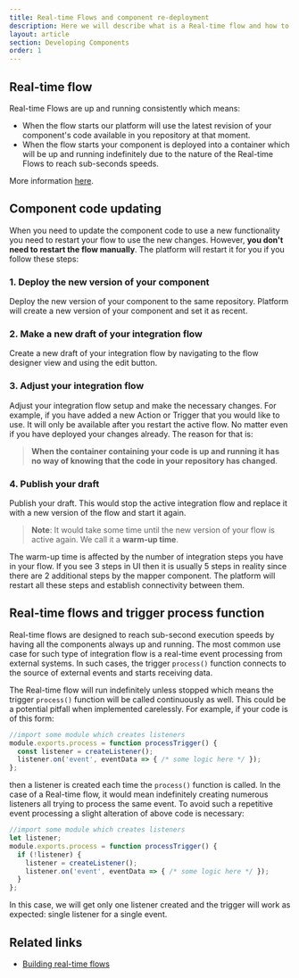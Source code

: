 ```yaml
---
title: Real-time Flows and component re-deployment
description: Here we will describe what is a Real-time flow and how to update component code.s
layout: article
section: Developing Components
order: 1
---
```


## Real-time flow

Real-time Flows are up and running consistently which means:

*   When the flow starts our platform will use the latest revision of your component's code available in you repository at that moment.
*   When the flow starts your component is deployed into a container which will be up and running indefinitely due to the nature of the Real-time Flows to reach sub-seconds speeds.

More information [here](/guides/realtime-flows).


## Component code updating

When you need to update the component code to use a new functionality you need to
restart your flow to use the new changes. However, **you don't need to restart the flow manually**.
The platform will restart it for you if you follow these steps:

### 1. Deploy the new version of your component

Deploy the new version of your component to the same repository. Platform will
create a new version of your component and set it as recent.

### 2. Make a new draft of your integration flow

Create a new draft of your integration flow by navigating to the flow designer view
and using the edit button.

### 3. Adjust your integration flow

Adjust your integration flow setup and make the necessary changes. For example,
if you have added a new Action or Trigger that you would like to use. It will only
be available after you restart the active flow. No matter even if you have deployed
your changes already. The reason for that is:

>**When the container containing your code is up and running it has no way of knowing that the code in your repository has changed**.

### 4. Publish your draft

Publish your draft. This would stop the active integration flow and replace
it with a new version of the flow and start it again.

>**Note**: It would take some time until the new version of your flow is active again. We call it a **warm-up time**.

The warm-up time is affected by the number of integration steps you have in your flow.
If you see 3 steps in UI then it is usually 5 steps in reality since there are 2 additional
steps by the mapper component. The platform will restart all these steps and establish
connectivity between them.

## Real-time flows and trigger process function

Real-time flows are designed to reach sub-second execution speeds by having all
the components always up and running. The most common use case for such type of
integration flow is a real-time event processing from external systems. In such
cases, the trigger `process()` function connects to the source of external events
and starts receiving data.

The Real-time flow will run indefinitely unless stopped which means the trigger
`process()` function will be called continuously as well. This could be a
potential pitfall when implemented carelessly. For example, if your code is of this form:

```js
//import some module which creates listeners
module.exports.process = function processTrigger() {
  const listener = createListener();
  listener.on('event', eventData => { /* some logic here */ });
};
```

then a listener is created each time the `process()` function is called. In the
case of a Real-time flow, it would mean indefinitely creating numerous listeners
all trying to process the same event. To avoid such a repetitive event processing
a slight alteration of above code is necessary:

```js
//import some module which creates listeners
let listener;
module.exports.process = function processTrigger() {
  if (!listener) {
    listener = createListener();
    listener.on('event', eventData => { /* some logic here */ });
  }
};
```

In this case, we will get only one listener created and the trigger will work as
expected: single listener for a single event.

## Related links

- [Building real-time flows](/guides/realtime-flows)
